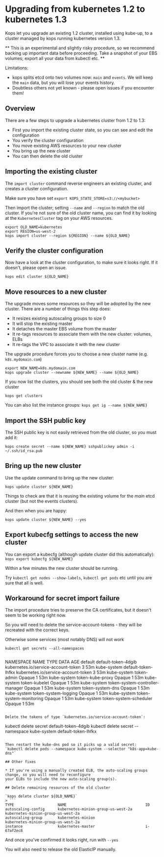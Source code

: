 # Upgrading from kubernetes 1.2 to kubernetes 1.3

Kops let you upgrade an existing 1.2 cluster, installed using kube-up, to a cluster managed by
kops running kubernetes version 1.3.

** This is an experimental and slightly risky procedure, so we recommend backing up important data before proceeding. 
Take a snapshot of your EBS volumes; export all your data from kubectl etc. **

Limitations:

* kops splits etcd onto two volumes now: `main` and `events`.  We will keep the `main` data, but
  you will lose your events history.
* Doubtless others not yet known - please open issues if you encounter them!

## Overview

There are a few steps to upgrade a kubernetes cluster from 1.2 to 1.3:

* First you import the existing cluster state, so you can see and edit the configuration
* You verify the cluster configuration
* You move existing AWS resources to your new cluster
* You bring up the new cluster
* You can then delete the old cluster

## Importing the existing cluster

The `import cluster` command reverse engineers an existing cluster, and creates a cluster
configuration.

Make sure you have set `export KOPS_STATE_STORE=s3://<mybucket>`

Then import the cluster; setting `--name` and `--region` to match the old cluster.   If you're not sure
of the old cluster name, you can find it by looking at the `KubernetesCluster` tag on your AWS resources.

```
export OLD_NAME=kubernetes
export REGION=us-west-2
kops import cluster --region ${REGION} --name ${OLD_NAME}
```

## Verify the cluster configuration

Now have a look at the cluster configuration, to make sure it looks right.  If it doesn't, please
open an issue.

```
kops edit cluster ${OLD_NAME}
````

## Move resources to a new cluster

The upgrade moves some resources so they will be adopted by the new cluster.  There are a number of things
this step does:

* It resizes existing autoscaling groups to size 0
* It will stop the existing master
* It detaches the master EBS volume from the master
* It re-tags resources to associate them with the new cluster: volumes, ELBs
* It re-tags the VPC to associate it with the new cluster

The upgrade procedure forces you to choose a new cluster name (e.g. `k8s.mydomain.com`)

```
export NEW_NAME=k8s.mydomain.com
kops upgrade cluster --newname ${NEW_NAME} --name ${OLD_NAME}
```

If you now list the clusters, you should see both the old cluster & the new cluster

```
kops get clusters
```

You can also list the instance groups: `kops get ig --name ${NEW_NAME}`

## Import the SSH public key

The SSH public key is not easily retrieved from the old cluster, so you must add it:

```
kops create secret --name ${NEW_NAME} sshpublickey admin -i ~/.ssh/id_rsa.pub
```

## Bring up the new cluster

Use the update command to bring up the new cluster:

```
kops update cluster ${NEW_NAME}
```

Things to check are that it is reusing the existing volume for the _main_ etcd cluster (but not the events clusters).

And then when you are happy:

```
kops update cluster ${NEW_NAME} --yes
```


## Export kubecfg settings to access the new cluster

You can export a kubecfg (although update cluster did this automatically): `kops export kubecfg ${NEW_NAME}`

Within a few minutes the new cluster should be running. 

Try `kubectl get nodes --show-labels`, `kubectl get pods` etc until you are sure that all is well.

## Workaround for secret import failure

The import procedure tries to preserve the CA certificates, but it doesn't seem to be working right now.

So you will need to delete the service-account-tokens - they will be recreated with the correct keys.

Otherwise some services (most notably DNS) will not work


`kubectl get secrets --all-namespaces`
> ```
NAMESPACE     NAME                              TYPE                                  DATA      AGE
default       default-token-4dgib               kubernetes.io/service-account-token   3         53m
kube-system   default-token-lhfkx               kubernetes.io/service-account-token   3         53m
kube-system   token-admin                       Opaque                                1         53m
kube-system   token-kube-proxy                  Opaque                                1         53m
kube-system   token-kubelet                     Opaque                                1         53m
kube-system   token-system-controller-manager   Opaque                                1         53m
kube-system   token-system-dns                  Opaque                                1         53m
kube-system   token-system-logging              Opaque                                1         53m
kube-system   token-system-monitoring           Opaque                                1         53m
kube-system   token-system-scheduler            Opaque                                1         53m
```

Delete the tokens of type `kubernetes.io/service-account-token`:

```
kubectl delete secret default-token-4dgib
kubectl delete secret --namespace kube-system default-token-lhfkx
```

Then restart the kube-dns pod so it picks up a valid secret:
`kubectl delete pods --namespace kube-system --selector "k8s-app=kube-dns"`

## Other fixes

* If you're using a manually created ELB, the auto-scaling groups change, so you will need to reconfigure
your ELBs to include the new auto-scaling group(s).

## Delete remaining resources of the old cluster

`kops delete cluster ${OLD_NAME}`
> ```
TYPE                    NAME                                    ID
autoscaling-config      kubernetes-minion-group-us-west-2a      kubernetes-minion-group-us-west-2a
autoscaling-group       kubernetes-minion                       kubernetes-minion-group-us-west-2a
instance                kubernetes-master                       i-67af2ec8
```

And once you've confirmed it looks right, run with `--yes`

You will also need to release the old ElasticIP manually.
